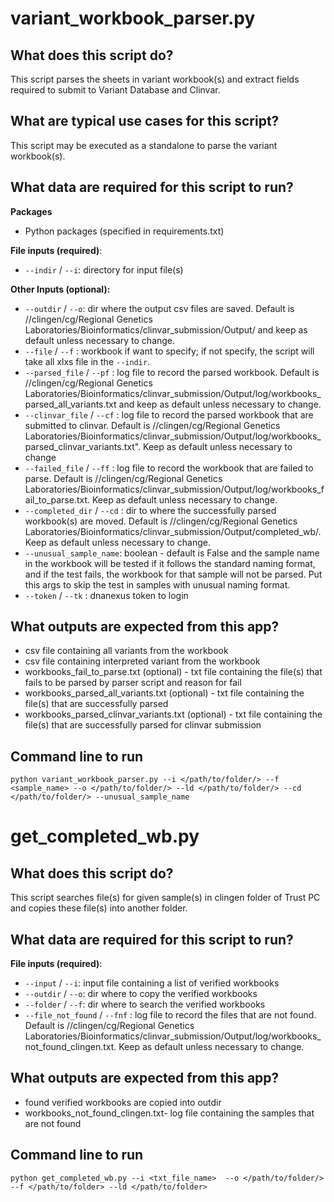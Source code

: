 # variant_workbook_parser.py

## What does this script do?

This script parses the sheets in variant workbook(s) and extract fields required to submit to Variant Database and Clinvar.

## What are typical use cases for this script?

This script may be executed as a standalone to parse the variant workbook(s).

## What data are required for this script to run?

**Packages**

* Python packages (specified in requirements.txt)

**File inputs (required)**:

- `--indir` / `--i`: directory for input file(s)

**Other Inputs (optional):**

- `--outdir` / `--o`: dir where the output csv files are saved. Default is //clingen/cg/Regional Genetics Laboratories/Bioinformatics/clinvar_submission/Output/ and keep as default unless necessary to change.
- `--file` / `--f` : workbook if want to specify; if not specify, the script will take all xlxs file in the `--indir`. 
- `--parsed_file` / `--pf` : log file to record the parsed workbook. Default is //clingen/cg/Regional Genetics Laboratories/Bioinformatics/clinvar_submission/Output/log/workbooks_parsed_all_variants.txt and keep as default unless necessary to change.
- `--clinvar_file` / `--cf` : log file to record the parsed workbook that are submitted to clinvar. Default is
//clingen/cg/Regional Genetics Laboratories/Bioinformatics/clinvar_submission/Output/log/workbooks_parsed_clinvar_variants.txt". Keep as default unless necessary to change
- `--failed_file` / `--ff` : log file to record the workbook that are failed to parse. Default is //clingen/cg/Regional Genetics Laboratories/Bioinformatics/clinvar_submission/Output/log/workbooks_fail_to_parse.txt. Keep as default unless necessary to change.
- `--completed_dir` / `--cd` : dir to where the successfully parsed workbook(s) are moved. Default is //clingen/cg/Regional Genetics Laboratories/Bioinformatics/clinvar_submission/Output/completed_wb/. Keep as default unless necessary to change.
- `--unusual_sample_name`: boolean - default is False and the sample name in the workbook will be tested if it follows the standard naming format, and if the test fails, the workbook for that sample will not be parsed. Put this args to skip the test in samples with unusual naming format.
- `--token` / `--tk` : dnanexus token to login

## What outputs are expected from this app?
- csv file containing all variants from the workbook
- csv file containing interpreted variant from the workbook
- workbooks_fail_to_parse.txt (optional) - txt file containing the file(s) that fails to be parsed by parser script and reason for fail
- workbooks_parsed_all_variants.txt (optional) - txt file containing the file(s) that are successfully parsed 
- workbooks_parsed_clinvar_variants.txt (optional) - txt file containing the file(s) that are successfully parsed for clinvar submission


## Command line to run 
```python variant_workbook_parser.py --i </path/to/folder/> --f <sample_name> --o </path/to/folder/> --ld </path/to/folder/> --cd  </path/to/folder/> --unusual_sample_name```

# get_completed_wb.py

## What does this script do?

This script searches file(s) for given sample(s) in clingen folder of Trust PC and copies these file(s) into another folder.

## What data are required for this script to run?

**File inputs (required)**:

- `--input` / `--i`: input file containing a list of verified workbooks 
- `--outdir` / `--o`: dir where to copy the verified workbooks 
- `--folder` / `--f`: dir where to search the verified workbooks
- `--file_not_found` / `--fnf` : log file to record the files that are not found. Default is //clingen/cg/Regional Genetics Laboratories/Bioinformatics/clinvar_submission/Output/log/workbooks_not_found_clingen.txt. Keep as default unless necessary to change.
## What outputs are expected from this app?
- found verified workbooks are copied into outdir
- workbooks_not_found_clingen.txt- log file containing the samples that are not found

## Command line to run 
```python get_completed_wb.py --i <txt_file_name>  --o </path/to/folder/> --f </path/to/folder> --ld </path/to/folder>```